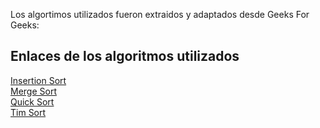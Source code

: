 Los algortimos utilizados fueron extraidos y adaptados desde Geeks For Geeks:

## Enlaces de los algoritmos utilizados
[Insertion Sort](https://www.geeksforgeeks.org/insertion-sort-algorithm/)<br>
[Merge Sort](https://discord.com/channels/@me/819256869792383026/1274813921978749039)<br>
[Quick Sort](https://www.geeksforgeeks.org/cpp-program-for-quicksort/)<br>
[Tim Sort](https://www.geeksforgeeks.org/timsort/)<br>